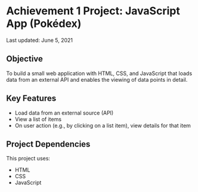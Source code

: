 # Achievement 1 Project: JavaScript App (Pokédex)

Last updated: June 5, 2021

## Objective

To build a small web application with HTML, CSS, and JavaScript that loads data from an external API and enables the viewing of data points in detail.

## Key Features
* Load data from an external source (API)
* View a list of items
* On user action (e.g., by clicking on a list item), view details for that item

## Project Dependencies

This project uses:

* HTML
* CSS
* JavaScript
